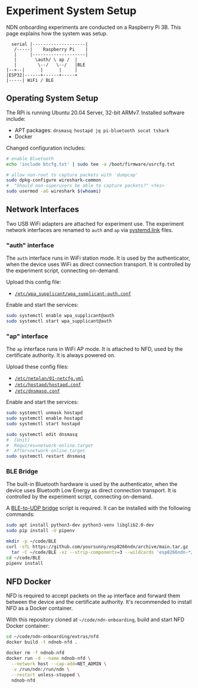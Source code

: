 # Experiment System Setup

NDN onboarding experiments are conducted on a Raspberry Pi 3B.
This page explains how the system was setup.

```text
  serial |--------------------|
   /-----|    Raspberry Pi    |
   |     |--------------------|
   |       \auth/ \ ap /  |
   |        \--/   \--/   |BLE
|--+--|      |      |     |
|ESP32|------+------+-----+
|-----| WiFi / BLE
```

## Operating System Setup

The RPi is running Ubuntu 20.04 Server, 32-bit ARMv7.
Installed software include:

* APT packages: `dnsmasq hostapd jq pi-bluetooth socat tshark`
* Docker

Changed configuration includes:

```bash
# enable Bluetooth
echo 'include btcfg.txt' | sudo tee -a /boot/firmware/usrcfg.txt

# allow non-root to capture packets with 'dumpcap'
sudo dpkg-configure wireshark-common
#  "Should non-superusers be able to capture packets?" <Yes>
sudo usermod -aG wireshark $(whoami)
```

## Network Interfaces

Two USB WiFi adapters are attached for experiment use.
The experiment network interfaces are renamed to `auth` and `ap` via [systemd.link](https://www.freedesktop.org/software/systemd/man/systemd.link.html) files.

### "auth" interface

The `auth` interface runs in WiFi station mode.
It is used by the authenticator, when the device uses WiFi as direct connection transport.
It is controlled by the experiment script, connecting on-demand.

Upload this config file:

* [`/etc/wpa_supplicant/wpa_supplicant-auth.conf`](wpa_supplicant-auth.conf)

Enable and start the services:

```bash
sudo systemctl enable wpa_supplicant@auth
sudo systemctl start wpa_supplicant@auth
```

### "ap" interface

The `ap` interface runs in WiFi AP mode.
It is attached to NFD, used by the certificate authority.
It is always powered on.

Upload these config files:

* [`/etc/netplan/01-netcfg.yml`](netplan.yml)
* [`/etc/hostapd/hostapd.conf`](hostapd.conf)
* [`/etc/dnsmasq.conf`](dnsmasq.conf)

Enable and start the services:

```bash
sudo systemctl unmask hostapd
sudo systemctl enable hostapd
sudo systemctl start hostapd

sudo systemctl edit dnsmasq
#  [Unit]
#  Requires=network-online.target
#  After=network-online.target
sudo systemctl restart dnsmasq
```

### BLE Bridge

The built-in Bluetooth hardware is used by the authenticator, when the device uses Bluetooth Low Energy as direct connection transport.
It is controlled by the experiment script, connecting on-demand.

A [BLE-to-UDP bridge](https://github.com/yoursunny/esp8266ndn/tree/main/extras/BLE) script is required.
It can be installed with the following commands:

```bash
sudo apt install python3-dev python3-venv libglib2.0-dev
sudo pip install -U pipenv

mkdir -p ~/code/BLE
curl -sfL https://github.com/yoursunny/esp8266ndn/archive/main.tar.gz |\
  tar -C ~/code/BLE -xz --strip-components=3 --wildcards 'esp8266ndn-*/extras/BLE'
cd ~/code/BLE
pipenv install
```

## NFD Docker

NFD is required to accept packets on the `ap` interface and forward them between the device and the certificate authority.
It's recommended to install NFD as a Docker container.

With this repository cloned at `~/code/ndn-onboarding`, build and start NFD Docker container:

```bash
cd ~/code/ndn-onboarding/extras/nfd
docker build -t ndnob-nfd .

docker rm -f ndnob-nfd
docker run -d --name ndnob-nfd \
  --network host --cap-add=NET_ADMIN \
  -v /run/ndn:/run/ndn \
  --restart unless-stopped \
  ndnob-nfd
```
